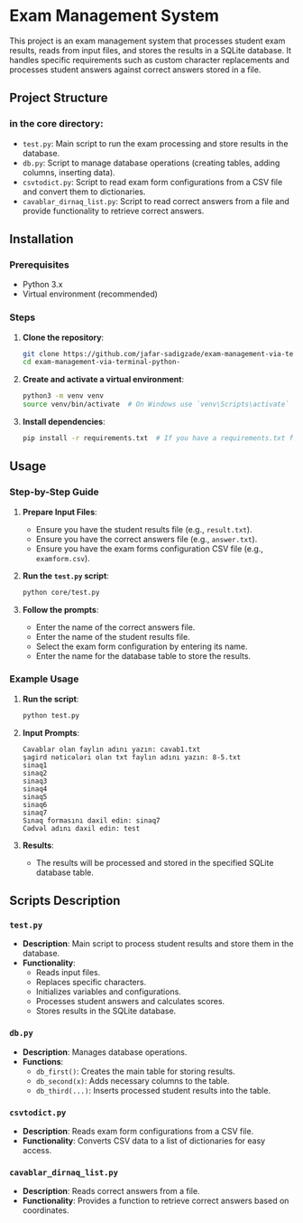 # Exam Management System

This project is an exam management system that processes student exam results, reads from input files, and stores the results in a SQLite database. It handles specific requirements such as custom character replacements and processes student answers against correct answers stored in a file.

## Project Structure
### in the core directory:

- `test.py`: Main script to run the exam processing and store results in the database.
- `db.py`: Script to manage database operations (creating tables, adding columns, inserting data).
- `csvtodict.py`: Script to read exam form configurations from a CSV file and convert them to dictionaries.
- `cavablar_dirnaq_list.py`: Script to read correct answers from a file and provide functionality to retrieve correct answers.

## Installation

### Prerequisites

- Python 3.x
- Virtual environment (recommended)

### Steps

1. **Clone the repository**:
    ```bash
    git clone https://github.com/jafar-sadigzade/exam-management-via-terminal-python-.git
    cd exam-management-via-terminal-python-
    ```

2. **Create and activate a virtual environment**:
    ```bash
    python3 -m venv venv
    source venv/bin/activate  # On Windows use `venv\Scripts\activate`
    ```

3. **Install dependencies**:
    ```bash
    pip install -r requirements.txt  # If you have a requirements.txt file with dependencies
    ```

## Usage

### Step-by-Step Guide

1. **Prepare Input Files**:
    - Ensure you have the student results file (e.g., `result.txt`).
    - Ensure you have the correct answers file (e.g., `answer.txt`).
    - Ensure you have the exam forms configuration CSV file (e.g., `examform.csv`).

2. **Run the `test.py` script**:
    ```bash
    python core/test.py
    ```

3. **Follow the prompts**:
    - Enter the name of the correct answers file.
    - Enter the name of the student results file.
    - Select the exam form configuration by entering its name.
    - Enter the name for the database table to store the results.

### Example Usage

1. **Run the script**:
    ```bash
    python test.py
    ```

2. **Input Prompts**:
    ```
    Cavablar olan faylın adını yazın: cavab1.txt
    şagird nəticələri olan txt faylın adını yazın: 8-5.txt
    sinaq1
    sinaq2
    sinaq3
    sinaq4
    sinaq5
    sinaq6
    sinaq7
    Sınaq formasını daxil edin: sinaq7
    Cədvəl adını daxil edin: test
    ```

3. **Results**:
    - The results will be processed and stored in the specified SQLite database table.

## Scripts Description

### `test.py`

- **Description**: Main script to process student results and store them in the database.
- **Functionality**:
    - Reads input files.
    - Replaces specific characters.
    - Initializes variables and configurations.
    - Processes student answers and calculates scores.
    - Stores results in the SQLite database.

### `db.py`

- **Description**: Manages database operations.
- **Functions**:
    - `db_first()`: Creates the main table for storing results.
    - `db_second(x)`: Adds necessary columns to the table.
    - `db_third(...)`: Inserts processed student results into the table.

### `csvtodict.py`

- **Description**: Reads exam form configurations from a CSV file.
- **Functionality**: Converts CSV data to a list of dictionaries for easy access.

### `cavablar_dirnaq_list.py`

- **Description**: Reads correct answers from a file.
- **Functionality**: Provides a function to retrieve correct answers based on coordinates.
